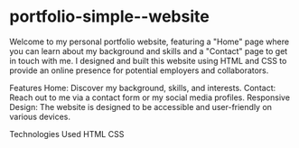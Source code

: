 # portfolio-simple--website
Welcome to my personal portfolio website, featuring a "Home" page where you can learn about my background and skills and a "Contact" page to get in touch with me. I designed and built this website using HTML and CSS to provide an online presence for potential employers and collaborators.

Features
Home: Discover my background, skills, and interests.
Contact: Reach out to me via a contact form or my social media profiles.
Responsive Design: The website is designed to be accessible and user-friendly on various devices.

Technologies Used
HTML
CSS
